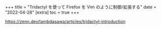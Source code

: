 +++
title = "Tridactyl を使って Firefox を Vim のように制御/拡張する"
date = "2022-04-28"
[extra]
toc = true
+++

<https://zenn.dev/lambdasawa/articles/tridactyl-introduction>
